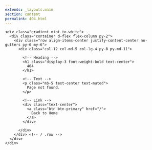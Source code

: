 ```yaml
---
extends: _layouts.main
section: content
permalink: 404.html
---
```


    <div class="gradient-mint-to-white">
      <div class="container d-flex flex-column py-2">
        <div class="row align-items-center justify-content-center no-gutters py-6 my-6">
          <div class="col-12 col-md-5 col-lg-4 py-8 py-md-11">

            <!-- Heading -->
            <h1 class="display-3 font-weight-bold text-center">
              404
            </h1>

            <!-- Text -->
            <p class="mb-5 text-center text-muted">
              Page not found.
            </p>

            <!-- Link -->
            <div class="text-center">
              <a class="btn btn-primary" href="/">
                Back to Home
              </a>
            </div>

          </div>
        </div> <!-- / .row -->
      </div>
    </div>
